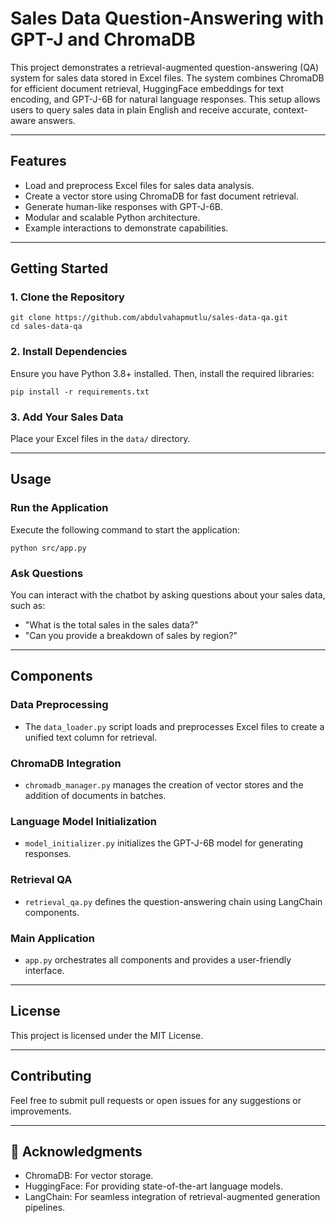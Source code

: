 # Sales Data Question-Answering with GPT-J and ChromaDB

This project demonstrates a retrieval-augmented question-answering (QA) system for sales data stored in Excel files. The system combines ChromaDB for efficient document retrieval, HuggingFace embeddings for text encoding, and GPT-J-6B for natural language responses. This setup allows users to query sales data in plain English and receive accurate, context-aware answers.

---

## Features
- Load and preprocess Excel files for sales data analysis.
- Create a vector store using ChromaDB for fast document retrieval.
- Generate human-like responses with GPT-J-6B.
- Modular and scalable Python architecture.
- Example interactions to demonstrate capabilities.

---
## Getting Started

### 1. Clone the Repository
```
git clone https://github.com/abdulvahapmutlu/sales-data-qa.git
cd sales-data-qa
```

### 2. Install Dependencies
Ensure you have Python 3.8+ installed. Then, install the required libraries:
```
pip install -r requirements.txt
```

### 3. Add Your Sales Data
Place your Excel files in the `data/` directory.

---

## Usage

### Run the Application
Execute the following command to start the application:
```
python src/app.py
```

### Ask Questions
You can interact with the chatbot by asking questions about your sales data, such as:
- "What is the total sales in the sales data?"
- "Can you provide a breakdown of sales by region?"

---

## Components

### Data Preprocessing
- The `data_loader.py` script loads and preprocesses Excel files to create a unified text column for retrieval.

### ChromaDB Integration
- `chromadb_manager.py` manages the creation of vector stores and the addition of documents in batches.

### Language Model Initialization
- `model_initializer.py` initializes the GPT-J-6B model for generating responses.

### Retrieval QA
- `retrieval_qa.py` defines the question-answering chain using LangChain components.

### Main Application
- `app.py` orchestrates all components and provides a user-friendly interface.

---

## License

This project is licensed under the MIT License.

---

## Contributing

Feel free to submit pull requests or open issues for any suggestions or improvements.

---

## 💬 Acknowledgments
- ChromaDB: For vector storage.
- HuggingFace: For providing state-of-the-art language models.
- LangChain: For seamless integration of retrieval-augmented generation pipelines.
